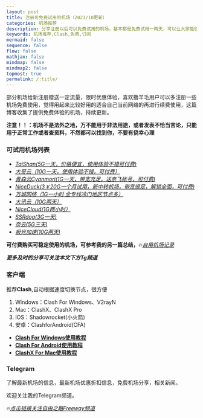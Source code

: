 ```yaml
---
layout: post
title: 注册可免费试用的机场（2023/10更新）
categories: 机场推荐
description: 分享注册以后可以免费试用的机场，基本都是免费试用一两天，可以让大家能够临时用一下应应急，看看外面的信息
keywords: 机场推荐,Clash,免费,订阅
mermaid: false
sequence: false
flow: false
mathjax: false
mindmap: false
mindmap2: false
topmost: true
permalink: /:title/
---
```

部分机场给新注册赠送一定流量，限时优惠体验，喜欢撸羊毛用户可以多注册一些机场免费使用，觉得用起来比较好用的适合自己当前网络的再进行续费使用，这篇博客收集了提供免费体验的机场，持续更新。

**注意！！：机场不是法外之地，万不能用于非法用途，或者发表不恰当言论，只能用于正常工作或者查资料，不然都可以找到你，不要有侥幸心理**

### 可试用机场列表

* [*TaiShan(5G一天，价格便宜，使用体验不错可付费)*](https://us.taishan.pro/#/register?code=Z4Y90y3y)
* [*大哥云（10G一天，使用体验不错，可付费）*](https://ab12y.com/#/register?code=6vTa3zI7 )
* [*青森云Cyanmori(1G一天，带宽充足，送奈飞帐号，可付费)*](https://cccc.gg/auth/register?code=OrvAtN )
* [*NiceDuck(3￥20G一个月试用，新中转机场，带宽很足，解锁全面，可付费)*](https://user.niceduck.cc/#/register?code=z9wAy58m)
* [*万城网络（1G一小时 全专线冷门地区节点多）*](https://portal.vc-on.com/#/register?code=PNnRyq5s ) 
* [*大讯云（10G两天）*](https://daxun.info/#/register?code=VLAYLLaS )
* [*NiceCloud(1G两小时）*](https://nicecloud.co/reguser?aff=SaFZzRcI )
* [*SSRdog(3G一天)*]( https://dog.ssrdog111.com/#/register?code=O0dxApsX)  
* [*奈云(5G三天)*]( https://naiunny.store/#/register?code=KfeBrj3u)  
* [*极光加速(10G两天)*]( https://jgjs02.com/#/register?code=WRLKZyUS)    

**可付费购买可稳定使用的机场，可参考我的另一篇总结，**🔥[*自用机场记录*](https://www.openwayz.com/jichang/)  

***更多及时的分享可关注本文下方Tg频道*** 

### 客户端

推荐**Clash**,自动根据速度切换节点，很方便  

1) Windows：Clash For Windows、V2rayN      
2) Mac：ClashX、ClashX Pro     
3) IOS：Shadowrocket(小火箭)    
4) 安卓：ClashforAndroid(CFA) 

* [**Clash For Windows使用教程**](https://www.openwayz.com/ClashForWindows/)
* [**Clash For Android使用教程**](tps://www.openwayz.com/ClashForAndroid/)
* [**ClashX For Mac使用教程**](https://www.openwayz.com/ClashXForMac/)

     
### Telegram
了解最新机场的信息，最新机场优惠折扣信息，免费机场分享，相关新闻。

欢迎关注我的Telegram频道。

🔥[*点击链接关注自由之路Freeway频道*](https://t.me/openwayz)